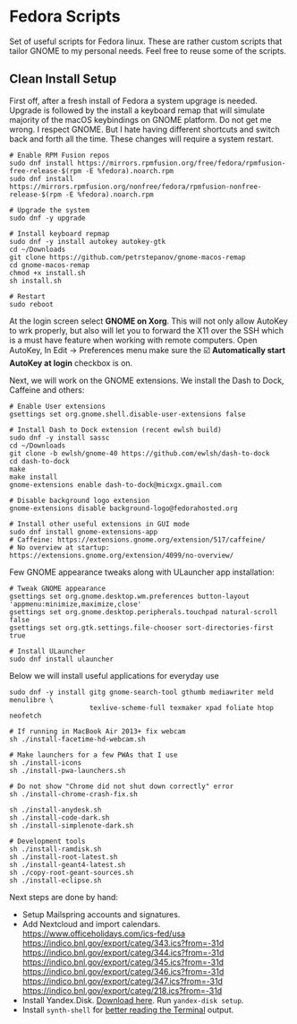 # Fedora Scripts
Set of useful scripts for Fedora linux. These are rather custom scripts that tailor GNOME to my personal needs. Feel free to reuse some of the scripts.

## Clean Install Setup

First off, after a fresh install of Fedora a system upgrage is needed. Upgrade is followed by the install a keyboard remap that will simulate majority of the macOS keybindings on GNOME platform. Do not get me wrong. I respect GNOME. But I hate having different shortcuts and switch back and forth all the time. These changes will require a system restart.
```
# Enable RPM Fusion repos
sudo dnf install https://mirrors.rpmfusion.org/free/fedora/rpmfusion-free-release-$(rpm -E %fedora).noarch.rpm 
sudo dnf install https://mirrors.rpmfusion.org/nonfree/fedora/rpmfusion-nonfree-release-$(rpm -E %fedora).noarch.rpm

# Upgrade the system
sudo dnf -y upgrade

# Install keyboard repmap
sudo dnf -y install autokey autokey-gtk
cd ~/Downloads
git clone https://github.com/petrstepanov/gnome-macos-remap
cd gnome-macos-remap
chmod +x install.sh
sh install.sh

# Restart
sudo reboot
```

At the login screen select **GNOME on Xorg**. This will not only allow AutoKey to wrk properly, but also will let you to forward the X11 over the SSH which is a must have feature when working with remote computers. Open AutoKey, In Edit -> Preferences menu make sure the ☑️ **Automatically start AutoKey at login** checkbox is on.

Next, we will work on the GNOME extensions. We install the Dash to Dock, Caffeine and others:
```
# Enable User extensions
gsettings set org.gnome.shell.disable-user-extensions false

# Install Dash to Dock extension (recent ewlsh build)
sudo dnf -y install sassc
cd ~/Downloads
git clone -b ewlsh/gnome-40 https://github.com/ewlsh/dash-to-dock
cd dash-to-dock
make
make install
gnome-extensions enable dash-to-dock@micxgx.gmail.com

# Disable background logo extension
gnome-extensions disable background-logo@fedorahosted.org

# Install other useful extensions in GUI mode
sudo dnf install gnome-extensions-app
# Caffeine: https://extensions.gnome.org/extension/517/caffeine/
# No overview at startup: https://extensions.gnome.org/extension/4099/no-overview/
```
Few GNOME appearance tweaks along with ULauncher app installation:
```
# Tweak GNOME appearance
gsettings set org.gnome.desktop.wm.preferences button-layout 'appmenu:minimize,maximize,close'
gsettings set org.gnome.desktop.peripherals.touchpad natural-scroll false
gsettings set org.gtk.settings.file-chooser sort-directories-first true

# Install ULauncher
sudo dnf install ulauncher
```
Below we will install useful applications for everyday use
```
sudo dnf -y install gitg gnome-search-tool gthumb mediawriter meld menulibre \
                    texlive-scheme-full texmaker xpad foliate htop neofetch

# If running in MacBook Air 2013+ fix webcam
sh ./install-facetime-hd-webcam.sh

# Make launchers for a few PWAs that I use
sh ./install-icons
sh ./install-pwa-launchers.sh

# Do not show "Chrome did not shut down correctly" error
sh ./install-chrome-crash-fix.sh

sh ./install-anydesk.sh
sh ./install-code-dark.sh
sh ./install-simplenote-dark.sh

# Development tools
sh ./install-ramdisk.sh
sh ./install-root-latest.sh
sh ./install-geant4-latest.sh
sh ./copy-root-geant-sources.sh
sh ./install-eclipse.sh
```

Next steps are done by hand:
* Setup Mailspring accounts and signatures.
* Add Nextcloud and import calendars.<br/>https://www.officeholidays.com/ics-fed/usa<br/>https://indico.bnl.gov/export/categ/343.ics?from=-31d<br/>https://indico.bnl.gov/export/categ/344.ics?from=-31d</br>https://indico.bnl.gov/export/categ/345.ics?from=-31d</br>https://indico.bnl.gov/export/categ/346.ics?from=-31d</br>https://indico.bnl.gov/export/categ/347.ics?from=-31d</br>https://indico.bnl.gov/export/categ/218.ics?from=-31d
* Install Yandex.Disk. [Download here](https://repo.yandex.ru/yandex-disk/yandex-disk-latest.x86_64.rpm). Run `yandex-disk setup`.
* Install `synth-shell` for [better reading the Terminal](https://github.com/andresgongora/synth-shell) output.
